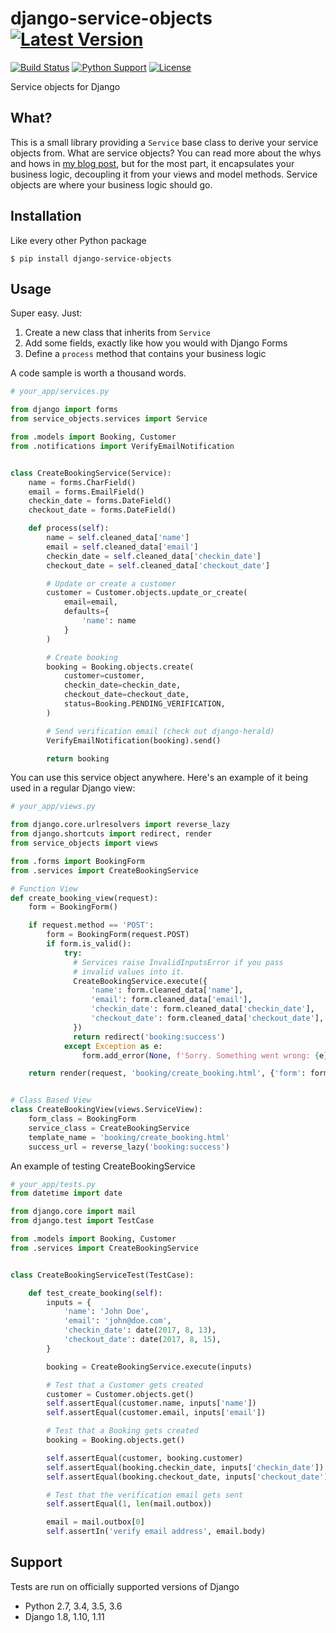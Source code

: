 # django-service-objects [![Latest Version][latest-version-image]][latest-version-link]
[![Build Status][build-status-image]][build-status-link] [![Python Support][python-support-image]][python-support-link] [![License][license-image]][license-link]

Service objects for Django

## What?

This is a small library providing a `Service` base class to derive your service objects from. What are service objects? You can read more about the whys and hows in [my blog post](http://mitchel.me/2017/django-service-objects/), but for the most part, it encapsulates your business logic, decoupling it from your views and model methods. Service objects are where your business logic should go.

## Installation

Like every other Python package

```
$ pip install django-service-objects
```

## Usage

Super easy. Just:

1. Create a new class that inherits from `Service`
2. Add some fields, exactly like how you would with Django Forms
3. Define a `process` method that contains your business logic

A code sample is worth a thousand words.

```python
# your_app/services.py

from django import forms
from service_objects.services import Service

from .models import Booking, Customer
from .notifications import VerifyEmailNotification


class CreateBookingService(Service):
    name = forms.CharField()
    email = forms.EmailField()
    checkin_date = forms.DateField()
    checkout_date = forms.DateField()

    def process(self):
        name = self.cleaned_data['name']
        email = self.cleaned_data['email']
        checkin_date = self.cleaned_data['checkin_date']
        checkout_date = self.cleaned_data['checkout_date']

        # Update or create a customer
        customer = Customer.objects.update_or_create(
            email=email,
            defaults={
                'name': name
            }
        )

        # Create booking
        booking = Booking.objects.create(
            customer=customer,
            checkin_date=checkin_date,
            checkout_date=checkout_date,
            status=Booking.PENDING_VERIFICATION,
        )

        # Send verification email (check out django-herald)
        VerifyEmailNotification(booking).send()

        return booking
```

You can use this service object anywhere. Here's an example of it being used in a regular Django view:

```python
# your_app/views.py

from django.core.urlresolvers import reverse_lazy
from django.shortcuts import redirect, render
from service_objects import views

from .forms import BookingForm
from .services import CreateBookingService

# Function View
def create_booking_view(request):
    form = BookingForm()

    if request.method == 'POST':
        form = BookingForm(request.POST)
        if form.is_valid():
            try:
              # Services raise InvalidInputsError if you pass
              # invalid values into it.
              CreateBookingService.execute({
                  'name': form.cleaned_data['name'],
                  'email': form.cleaned_data['email'],
                  'checkin_date': form.cleaned_data['checkin_date'],
                  'checkout_date': form.cleaned_data['checkout_date'],
              })
              return redirect('booking:success')
            except Exception as e:
                form.add_error(None, f'Sorry. Something went wrong: {e}')

    return render(request, 'booking/create_booking.html', {'form': form})


# Class Based View
class CreateBookingView(views.ServiceView):
    form_class = BookingForm
    service_class = CreateBookingService
    template_name = 'booking/create_booking.html'
    success_url = reverse_lazy('booking:success')

```

An example of testing CreateBookingService

```python
# your_app/tests.py
from datetime import date

from django.core import mail
from django.test import TestCase

from .models import Booking, Customer
from .services import CreateBookingService


class CreateBookingServiceTest(TestCase):

    def test_create_booking(self):
        inputs = {
            'name': 'John Doe',
            'email': 'john@doe.com',
            'checkin_date': date(2017, 8, 13),
            'checkout_date': date(2017, 8, 15),
        }

        booking = CreateBookingService.execute(inputs)

        # Test that a Customer gets created
        customer = Customer.objects.get()
        self.assertEqual(customer.name, inputs['name'])
        self.assertEqual(customer.email, inputs['email'])

        # Test that a Booking gets created
        booking = Booking.objects.get()

        self.assertEqual(customer, booking.customer)
        self.assertEqual(booking.checkin_date, inputs['checkin_date'])
        self.assertEqual(booking.checkout_date, inputs['checkout_date'])

        # Test that the verification email gets sent
        self.assertEqual(1, len(mail.outbox))

        email = mail.outbox[0]
        self.assertIn('verify email address', email.body)
```

## Support

Tests are run on officially supported versions of Django

* Python 2.7, 3.4, 3.5, 3.6
* Django 1.8, 1.10, 1.11

[latest-version-image]: https://img.shields.io/pypi/v/django-service-objects.svg
[latest-version-link]: https://pypi.python.org/pypi/django-service-objects/
[build-status-image]: https://img.shields.io/travis/mixxorz/django-service-objects/master.svg
[build-status-link]: https://travis-ci.org/mixxorz/django-service-objects
[python-support-image]: https://img.shields.io/pypi/pyversions/django-service-objects.svg
[python-support-link]: https://pypi.python.org/pypi/django-service-objects
[license-image]: https://img.shields.io/pypi/l/django-service-objects.svg
[license-link]: https://github.com/mixxorz/django-service-objects/blob/master/LICENSE
